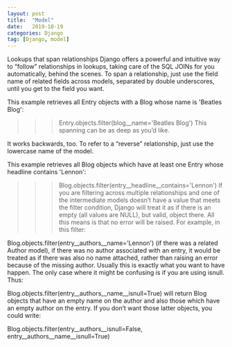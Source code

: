 ```yaml
---
layout: post
title:  "Model"
date:   2019-10-19
categories: Django
tag: [Django, model]
---
```


Lookups that span relationships
Django offers a powerful and intuitive way to “follow” relationships in lookups, taking care of the SQL JOINs for you automatically, behind the scenes. To span a relationship, just use the field name of related fields across models, separated by double underscores, until you get to the field you want.

This example retrieves all Entry objects with a Blog whose name is 'Beatles Blog':

>>> Entry.objects.filter(blog__name='Beatles Blog')
This spanning can be as deep as you’d like.

It works backwards, too. To refer to a “reverse” relationship, just use the lowercase name of the model.

This example retrieves all Blog objects which have at least one Entry whose headline contains 'Lennon':

>>> Blog.objects.filter(entry__headline__contains='Lennon')
If you are filtering across multiple relationships and one of the intermediate models doesn’t have a value that meets the filter condition, Django will treat it as if there is an empty (all values are NULL), but valid, object there. All this means is that no error will be raised. For example, in this filter:

Blog.objects.filter(entry__authors__name='Lennon')
(if there was a related Author model), if there was no author associated with an entry, it would be treated as if there was also no name attached, rather than raising an error because of the missing author. Usually this is exactly what you want to have happen. The only case where it might be confusing is if you are using isnull. Thus:

Blog.objects.filter(entry__authors__name__isnull=True)
will return Blog objects that have an empty name on the author and also those which have an empty author on the entry. If you don’t want those latter objects, you could write:

Blog.objects.filter(entry__authors__isnull=False, entry__authors__name__isnull=True)